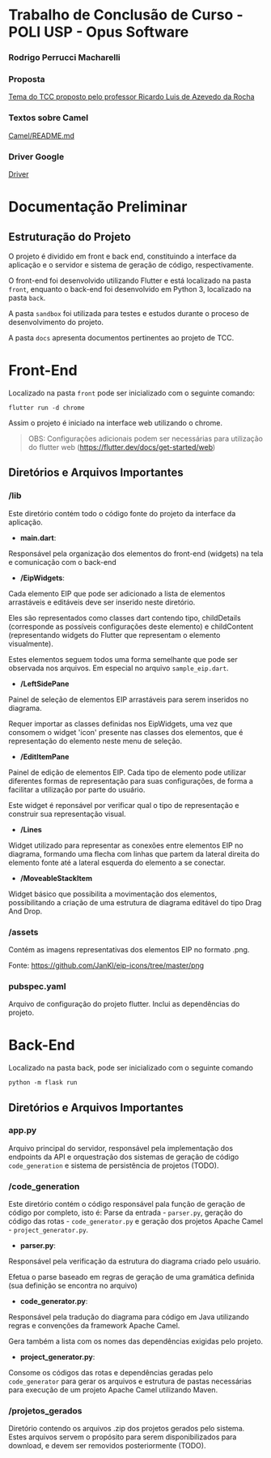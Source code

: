 # Trabalho de Conclusão de Curso - POLI USP - Opus Software

### Rodrigo Perrucci Macharelli

### Proposta
[Tema do TCC proposto pelo professor Ricardo Luis de Azevedo da Rocha](docs/Tema-Tcc.pdf)

### Textos sobre Camel
[Camel/README.md](sandbox/Camel/README.md)

### Driver Google
[Driver](https://drive.google.com/drive/folders/1BW5PAIGKZ8l2pLqXlz17CPggVUg2r5Z9)

# Documentação Preliminar

## Estruturação do Projeto

O projeto é dividido em front e back end, constituindo a interface da aplicação e o servidor e sistema de geração de código, respectivamente.

O front-end foi desenvolvido utilizando Flutter e está localizado na pasta `front`, enquanto o back-end foi desenvolvido em Python 3, localizado na pasta `back`.

A pasta `sandbox` foi utilizada para testes e estudos durante o proceso de desenvolvimento do projeto.

A pasta `docs` apresenta documentos pertinentes ao projeto de TCC.

# Front-End

Localizado na pasta `front` pode ser inicializado com o seguinte comando:

```
flutter run -d chrome
```

Assim o projeto é iniciado na interface web utilizando o chrome.

> OBS: Configurações adicionais podem ser necessárias para utilização do flutter web (https://flutter.dev/docs/get-started/web)

## Diretórios e Arquivos Importantes

### /lib

Este diretório contém todo o código fonte do projeto da interface da aplicação.

+ **main.dart**:

Responsável pela organização dos elementos do front-end (widgets) na tela e comunicação com o back-end

+ **/EipWidgets**: 

Cada elemento EIP que pode ser adicionado a lista de elementos arrastáveis e editáveis deve ser inserido neste diretório. 

Eles são representados como classes dart contendo tipo, childDetails (corresponde as possíveis configurações deste elemento) e childContent (representando widgets do Flutter que representam o elemento visualmente). 

Estes elementos seguem todos uma forma semelhante que pode ser observada nos arquivos. Em especial no arquivo `sample_eip.dart`.

+ **/LeftSidePane**

Painel de seleção de elementos EIP arrastáveis para serem inseridos no diagrama.

Requer importar as classes definidas nos EipWidgets, uma vez que consomem o widget 'icon' presente nas classes dos elementos, que é representação do elemento neste menu de seleção.

+ **/EditItemPane**

Painel de edição de elementos EIP. Cada tipo de elemento pode utilizar diferentes formas de representação para suas configurações, de forma a facilitar a utilização por parte do usuário.

Este widget é reponsável por verificar qual o tipo de representação e construir sua representação visual.

+ **/Lines**

Widget utilizado para representar as conexões entre elementos EIP no diagrama, formando uma flecha com linhas que partem da lateral direita do elemento fonte até a lateral esquerda do elemento a se conectar.

+ **/MoveableStackItem**

Widget básico que possibilita a movimentação dos elementos, possibilitando a criação de uma estrutura de diagrama editável do tipo Drag And Drop.

### /assets

Contém as imagens representativas dos elementos EIP no formato .png.

Fonte: https://github.com/JanKl/eip-icons/tree/master/png

### pubspec.yaml

Arquivo de configuração do projeto flutter. Inclui as dependências do projeto.

# Back-End

Localizado na pasta back, pode ser inicializado com o seguinte comando

```
python -m flask run
```

## Diretórios e Arquivos Importantes

### app.py

Arquivo principal do servidor, responsável pela implementação dos endpoints da API e orquestração dos sistemas de geração de código `code_generation` e sistema de persistência de projetos (TODO).


### /code_generation

Este diretório contém o código responsável pala função de geração de código por completo, isto é: Parse da entrada - `parser.py`, geração do código das rotas - `code_generator.py` e geração dos projetos Apache Camel - `project_generator.py`.

+ **parser.py**:

Responsável pela verificação da estrutura do diagrama criado pelo usuário.

Efetua o parse baseado em regras de geração de uma gramática definida (sua definição se encontra no arquivo)

+ **code_generator.py**:

Responsável pela tradução do diagrama para código em Java utilizando regras e convenções da framework Apache Camel.

Gera também a lista com os nomes das dependências exigidas pelo projeto.

+ **project_generator.py**:

Consome os códigos das rotas e dependências geradas pelo `code_generator` para gerar os arquivos e estrutura de pastas necessárias para execução de um projeto Apache Camel utilizando Maven. 

### /projetos_gerados

Diretório contendo os arquivos .zip dos projetos gerados pelo sistema. Estes arquivos servem o propósito para serem disponibilizados para download, e devem ser removidos posteriormente (TODO).